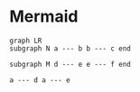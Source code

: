# Mermaid

```mermaid
graph LR 
subgraph N a --- b b --- c end

subgraph M d --- e e --- f end

a --- d a --- e
```

